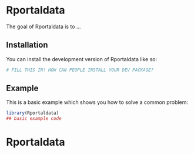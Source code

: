 
# Rportaldata

<!-- badges: start -->
<!-- badges: end -->

The goal of Rportaldata is to ...

## Installation

You can install the development version of Rportaldata like so:

``` r
# FILL THIS IN! HOW CAN PEOPLE INSTALL YOUR DEV PACKAGE?
```

## Example

This is a basic example which shows you how to solve a common problem:

``` r
library(Rportaldata)
## basic example code
```

# Rportaldata
